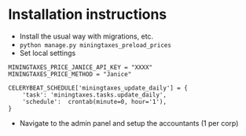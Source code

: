 # Installation instructions

- Install the usual way with migrations, etc.
- `python manage.py miningtaxes_preload_prices`
- Set local settings

```
MININGTAXES_PRICE_JANICE_API_KEY = "XXXX"
MININGTAXES_PRICE_METHOD = "Janice"

CELERYBEAT_SCHEDULE['miningtaxes_update_daily'] = {
    'task': 'miningtaxes.tasks.update_daily',
    'schedule':  crontab(minute=0, hour='1'),
}
```

- Navigate to the admin panel and setup the accountants (1 per corp)
